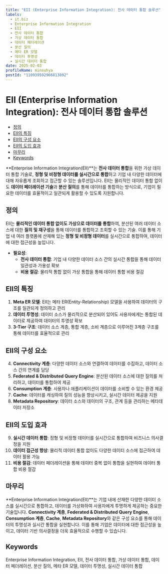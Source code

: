 ```yaml
---
title: "EII (Enterprise Information Integration): 전사 데이터 통합 솔루션"
labels:
  - it.biz
  - Enterprise Information Integration
  - EII
  - 전사 데이터 통합
  - 가상 데이터 통합
  - 데이터 페더레이션
  - 분산 질의
  - 메타 ER 모델
  - 데이터 투명성
  - 실시간 데이터 통합
date: 2025-02-03
profileName: minsuhya
postId: "110939592966813892"
---
```



# EII (Enterprise Information Integration): 전사 데이터 통합 솔루션

<!-- mtoc-start -->

- [정의](#정의)
- [EII의 특징](#eii의-특징)
- [EII의 구성 요소](#eii의-구성-요소)
- [EII의 도입 효과](#eii의-도입-효과)
- [마무리](#마무리)
- [Keywords](#keywords)

<!-- mtoc-end -->

**Enterprise Information Integration(EII)**는 **전사 데이터 통합**을 위한 가상 데이터 통합 기술로, **정형 및 비정형 데이터를 실시간으로 통합**하고 기업 내 다양한 데이터에 대해 자유롭게 조회하고 접근할 수 있는 솔루션입니다. EII는 물리적인 데이터 통합 없이도 **데이터 페더레이션 기술**과 **분산 질의**를 통해 데이터를 통합하는 방식으로, 기업이 필요한 데이터를 효율적이고 일관되게 활용할 수 있도록 지원합니다.

## 정의

EII는 **물리적인 데이터 통합 없이도 가상으로 데이터를 통합**하여, 분산된 여러 데이터 소스에 대한 **질의 및 재구성**을 통해 데이터를 통합하고 조회할 수 있는 기술.
이를 통해 기업 내 여러 플랫폼에 산재해 있는 **정형 및 비정형 데이터**를 실시간으로 통합하여, 데이터에 대한 접근성을 높입니다.

- **필요성**:
  - **전사 데이터 통합**: 기업 내 다양한 데이터 소스 간의 실시간 통합을 통해 데이터 일관성과 가용성 확보
  - **비용 절감**: 물리적 통합 없이 가상 통합을 통해 데이터 통합 비용 절감

## EII의 특징

1. **Meta ER 모델**: EII는 메타 ER(Entity-Relationship) 모델을 사용하여 데이터의 구조를 일관되게 정의하고 관리
2. **데이터 투명성**: 데이터 소스가 물리적으로 분산되어 있어도 사용자에게는 통합된 데이터로 제공하여 데이터의 투명성 확보
3. **3-Tier 구조**: 데이터 소스 계층, 통합 계층, 소비 계층으로 이루어진 3계층 구조를 통해 데이터를 효율적으로 관리

## EII의 구성 요소

4. **Connectivity 계층**: 다양한 데이터 소스와 연결하여 데이터를 수집하고, 데이터 소스 간의 연계를 담당
5. **Federated & Distributed Query Engine**: 분산된 데이터 소스에 대한 질의를 처리하고, 데이터를 통합하여 제공
6. **Consumption 계층**: 사용자나 애플리케이션이 데이터를 소비할 수 있는 환경 제공
7. **Cache**: 데이터를 캐싱하여 질의 성능을 향상시키고, 실시간 데이터 제공을 지원
8. **Metadata Repository**: 데이터 소스와 데이터의 구조, 관계 등을 관리하는 메타데이터 저장소

## EII의 도입 효과

9. **실시간 데이터 통합**: 정형 및 비정형 데이터를 실시간으로 통합하여 비즈니스 의사결정을 지원
10. **데이터 접근성 향상**: 물리적 데이터 통합 없이도 다양한 데이터 소스에 접근하여 데이터 활용 가능
11. **비용 절감**: 데이터 페더레이션을 통해 데이터 중복 없이 통합을 실현하여 데이터 통합 비용 절감

## 마무리

**Enterprise Information Integration(EII)**는 기업 내에 산재한 다양한 데이터 소스를 실시간으로 통합하고, 데이터를 가상화하여 사용자에게 투명하게 제공하는 중요한 기술입니다. **Connectivity 계층**, **Federated & Distributed Query Engine**, **Consumption 계층**, **Cache**, **Metadata Repository**와 같은 구성 요소를 통해 데이터의 투명성과 실시간 통합을 실현합니다. 이를 통해 기업은 데이터에 대한 접근성을 높이고, 데이터 기반 의사결정을 더욱 효율적으로 수행할 수 있습니다.

## Keywords

Enterprise Information Integration, EII, 전사 데이터 통합, 가상 데이터 통합, 데이터 페더레이션, 분산 질의, 메타 ER 모델, 데이터 투명성, 실시간 데이터 통합